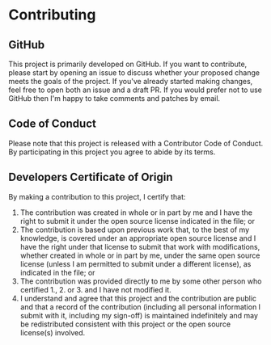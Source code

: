 # Contributing

## GitHub

This project is primarily developed on GitHub.
If you want to contribute, please start by opening an issue to discuss whether your proposed change meets the goals of the project.
If you've already started making changes, feel free to open both an issue and a draft PR.
If you would prefer not to use GitHub then I'm happy to take comments and patches by email.

## Code of Conduct

Please note that this project is released with a Contributor Code of Conduct. By participating in this project you agree to abide by its terms.

## Developers Certificate of Origin

By making a contribution to this project, I certify that:

1. The contribution was created in whole or in part by me and I have the right to submit it under the open source license indicated in the file; or
2. The contribution is based upon previous work that, to the best of my knowledge, is covered under an appropriate open source license and I have the right under that license to submit that work with modifications, whether created in whole or in part by me, under the same open source license (unless I am permitted to submit under a different license), as indicated in the file; or
3. The contribution was provided directly to me by some other person who certified 1., 2. or 3. and I have not modified it.
4. I understand and agree that this project and the contribution are public and that a record of the contribution (including all personal information I submit with it, including my sign-off) is maintained indefinitely and may be redistributed consistent with this project or the open source license(s) involved.
